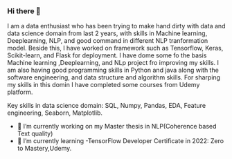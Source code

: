 ### Hi there 👋

<!--
**khadayatbibek/khadayatbibek** is a ✨ _special_ ✨ repository because its `README.md` (this file) appears on your GitHub profile.

-->

I am a data enthusiast who has been trying to make hand dirty with data and data science domain from last 2 years, with skills in Machine learning, Deeplearning, NLP, and good command in different NLP tranformation model. Beside this, I have worked on framework such as Tensorflow, Keras, Scikit-learn, and Flask for deployment. I have dome some fo the basis Machine learning ,Deeplearning, and NLp project fro improving my skills. I am also having good programming skills in Python and java along with the software engineering, and data structure and algorithm skills. For sharping my skills in this domin I have completed some courses from Udemy platform.

Key skills in data science domain: SQL, Numpy, Pandas, EDA, Feature engineering, Seaborn, Matplotlib.

- 🔭 I’m currently working on my Master thesis in NLP(Coherence based Text quality)
- 🌱 I’m currently learning 
      -TensorFlow Developer Certificate in 2022: Zero to Mastery,Udemy.
      


